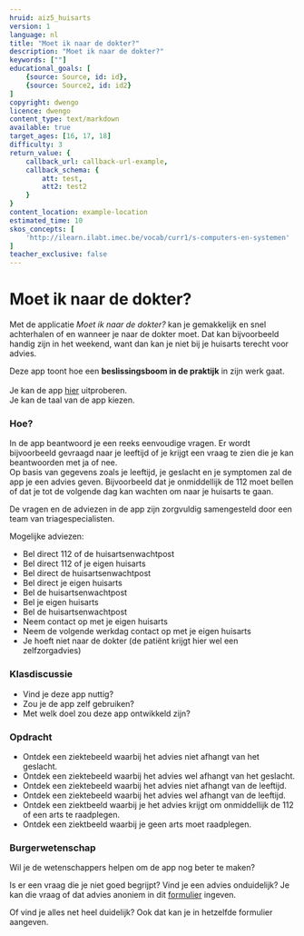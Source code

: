 ```yaml
---
hruid: aiz5_huisarts
version: 1
language: nl
title: "Moet ik naar de dokter?"
description: "Moet ik naar de dokter?"
keywords: [""]
educational_goals: [
    {source: Source, id: id}, 
    {source: Source2, id: id2}
]
copyright: dwengo
licence: dwengo
content_type: text/markdown
available: true
target_ages: [16, 17, 18]
difficulty: 3
return_value: {
    callback_url: callback-url-example,
    callback_schema: {
        att: test,
        att2: test2
    }
}
content_location: example-location
estimated_time: 10
skos_concepts: [
    'http://ilearn.ilabt.imec.be/vocab/curr1/s-computers-en-systemen'
]
teacher_exclusive: false
---
```


# Moet ik naar de dokter? 
Met de applicatie *Moet ik naar de dokter?* kan je gemakkelijk en snel achterhalen of en wanneer je naar de dokter moet. Dat kan bijvoorbeeld handig zijn in het weekend, want dan kan je niet bij je huisarts terecht voor advies.

Deze app toont hoe een **beslissingsboom in de praktijk** in zijn werk gaat.<br><br>
Je kan de app [hier](https://sandbox.moetiknaardedokter.be/) uitproberen.  <br>
Je kan de taal van de app kiezen. 

### Hoe?
In de app beantwoord je een reeks eenvoudige vragen. Er wordt bijvoorbeeld gevraagd naar je leeftijd of je krijgt een vraag te zien die je kan beantwoorden met ja of nee.<br>
Op basis van gegevens zoals je leeftijd, je geslacht en je symptomen zal de app je een advies geven. Bijvoorbeeld dat je onmiddellijk de 112 moet bellen of dat je tot de volgende dag kan wachten om naar je huisarts te gaan. 

De vragen en de adviezen in de app zijn zorgvuldig samengesteld door een team van triagespecialisten.

Mogelijke adviezen: <br>
- Bel direct 112 of de huisartsenwachtpost
- Bel direct 112 of je eigen huisarts
- Bel direct de huisartsenwachtpost
- Bel direct je eigen huisarts
- Bel de huisartsenwachtpost
- Bel je eigen huisarts
- Bel de huisartsenwachtpost
- Neem contact op met je eigen huisarts
- Neem de volgende werkdag contact op met je eigen huisarts 
- Je hoeft niet naar de dokter  (de patiënt krijgt hier wel een zelfzorgadvies)
 
### Klasdiscussie
- Vind je deze app nuttig? 
- Zou je de app zelf gebruiken?
- Met welk doel zou deze app ontwikkeld zijn? 

### Opdracht
- Ontdek een ziektebeeld waarbij het advies niet afhangt van het geslacht. 
- Ontdek een ziektebeeld waarbij het advies wel afhangt van het geslacht. 
- Ontdek een ziektebeeld waarbij het advies niet afhangt van de leeftijd. 
- Ontdek een ziektebeeld waarbij het advies wel afhangt van de leeftijd. 
- Ontdek een ziektbeeld waarbij je het advies krijgt om onmiddellijk de 112 of een arts te raadplegen.
- Ontdek een ziektbeeld waarbij je geen arts moet raadplegen. 

### Burgerwetenschap
Wil je de wetenschappers helpen om de app nog beter te maken? 

Is er een vraag die je niet goed begrijpt? Vind je een advies onduidelijk?
Je kan die vraag of dat advies anoniem in dit [formulier](https://forms.gle/jrxwbBbNCkd1t1Mf9) ingeven. 

Of vind je alles net heel duidelijk? Ook dat kan je in hetzelfde formulier aangeven. 
